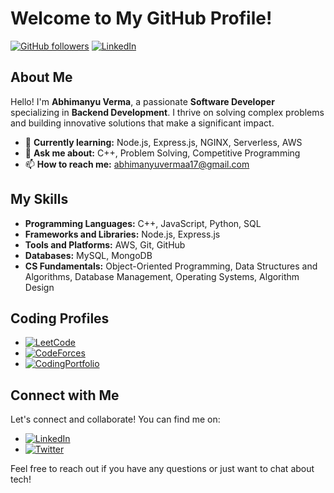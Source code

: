 # Welcome to My GitHub Profile!

[![GitHub followers](https://img.shields.io/github/followers/abhimanyu0x?label=Follow&style=social)](https://github.com/abhimanyu0x)
[![LinkedIn](https://img.shields.io/badge/LinkedIn-Connect-blue)](https://www.linkedin.com/in/abhimanyuvermaa/)

## About Me

Hello! I'm **Abhimanyu Verma**, a passionate **Software Developer** specializing in **Backend Development**. I thrive on solving complex problems and building innovative solutions that make a significant impact.

- 🌱 **Currently learning:** Node.js, Express.js, NGINX, Serverless, AWS
- 💬 **Ask me about:** C++, Problem Solving, Competitive Programming
- 📫 **How to reach me:** abhimanyuvermaa17@gmail.com

## My Skills

- **Programming Languages:** C++, JavaScript, Python, SQL
- **Frameworks and Libraries:** Node.js, Express.js
- **Tools and Platforms:** AWS, Git, GitHub
- **Databases:** MySQL, MongoDB
- **CS Fundamentals:** Object-Oriented Programming, Data Structures and Algorithms, Database Management, Operating Systems, Algorithm Design

## Coding Profiles

- [![LeetCode](https://img.shields.io/badge/-LeetCode-orange)](https://leetcode.com/ashu0x)
- [![CodeForces](https://img.shields.io/badge/-CodeForces-blue)](https://codeforces.com/profile/abhimanyuvermas)
- [![CodingPortfolio](https://img.shields.io/badge/-CodingPortfolio-green)](https://codolio.com/profile/ashu0x)

## Connect with Me

Let's connect and collaborate! You can find me on:

- [![LinkedIn](https://img.shields.io/badge/LinkedIn-Connect-blue)](https://www.linkedin.com/in/abhimanyuvermaa/)
- [![Twitter](https://img.shields.io/twitter/follow/abhimanyu0x?style=social)](https://x.com/abhimanyu0x)

Feel free to reach out if you have any questions or just want to chat about tech!
